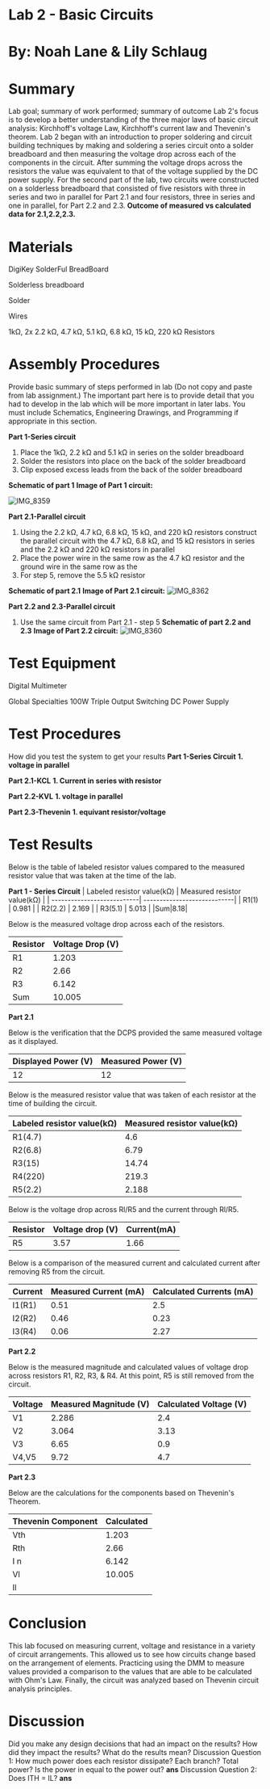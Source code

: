 # Lab 2 - Basic Circuits

# By: Noah Lane & Lily Schlaug
# Summary
Lab goal; summary of work performed; summary of outcome
Lab 2's focus is to develop a better understanding of the three major laws of basic circuit analysis: Kirchhoff's voltage Law, Kirchhoff's current law and Thevenin's theorem. Lab 2 began with an introduction to proper soldering and circuit building techniques by making and soldering a series circuit onto a solder breadboard and then measuring the voltage drop across each of the components in the circuit. After summing the voltage drops across the resistors the value was equivalent to that of the voltage supplied by the DC power supply. For the second part of the lab, two circuits were constructed on a solderless breadboard that consisted of five resistors with three in series and two in parallel for Part 2.1 and four resistors, three in series and one in parallel, for Part 2.2 and 2.3. **Outcome of measured vs calculated data for 2.1,2.2,2.3.**

# Materials

DigiKey SolderFul BreadBoard

Solderless breadboard

Solder

Wires

1kΩ, 2x 2.2 kΩ, 4.7 kΩ, 5.1 kΩ, 6.8 kΩ, 15 kΩ, 220 kΩ Resistors

# Assembly Procedures
Provide basic summary of steps performed in lab (Do not copy and paste from lab assignment.) The important part here is to provide detail that you had to develop in the lab which will be more important in later labs.
You must include Schematics, Engineering Drawings, and Programming if appropriate in this section.

**Part 1-Series circuit**
1. Place the 1kΩ, 2.2 kΩ and 5.1 kΩ in series on the solder breadboard
2. Solder the resistors into place on the back of the solder breadboard
3. Clip exposed excess leads from the back of the solder breadboard

**Schematic of part 1**
**Image of Part 1 circuit:**

![IMG_8359](https://github.com/npla225/BAE305-SP24-Lab2/assets/156371043/12556cc0-ec97-4a10-a547-0fbee14bf457)


**Part 2.1-Parallel circuit**
1. Using the 2.2 kΩ, 4.7 kΩ, 6.8 kΩ, 15 kΩ, and 220 kΩ resistors construct the parallel circuit with the 4.7 kΩ, 6.8 kΩ, and 15 kΩ resistors in series and the 2.2 kΩ and 220 kΩ resistors in parallel 
2. Place the power wire in the same row as the 4.7 kΩ resistor and the ground wire in the same row as the 
3. For step 5, remove the 5.5 kΩ resistor

**Schematic of part 2.1**
**Image of Part 2.1 circuit:**
![IMG_8362](https://github.com/npla225/BAE305-SP24-Lab2/assets/156371043/79a6401b-f1c9-4485-b8b5-b999d448749f)

**Part 2.2 and 2.3-Parallel circuit**
1. Use the same circuit from Part 2.1 - step 5
**Schematic of part 2.2 and 2.3**
**Image of Part 2.2 circuit:**
![IMG_8360](https://github.com/npla225/BAE305-SP24-Lab2/assets/156371043/b5765ccc-0f97-47e6-afd2-e8aace88f390)


# Test Equipment

Digital Multimeter

Global Specialties 100W Triple Output Switching DC Power Supply

# Test Procedures
How did you test the system to get your results
**Part 1-Series Circuit**
**1. voltage in parallel**

**Part 2.1-KCL**
**1. Current in series with resistor**

**Part 2.2-KVL**
**1. voltage in parallel**

**Part 2.3-Thevenin**
**1. equivant resistor/voltage**

# Test Results

Below is the table of labeled resistor values compared to the measured resistor value that was taken at the time of the lab. 

**Part 1 - Series Circuit**
| Labeled resistor value(kΩ) | Measured resistor value(kΩ) |
| ---------------------------| ----------------------------|
| R1(1)  | 0.981  |
| R2(2.2)  | 2.169  |
| R3(5.1)  | 5.013 |
|Sum|8.18|

Below is the measured voltage drop across each of the resistors. 

| Resistor   | Voltage Drop (V) |
| -----------| -----------------|
| R1| 1.203  |
| R2  | 2.66  |
| R3  | 6.142 |
|Sum|10.005|

**Part 2.1**

Below is the verification that the DCPS provided the same measured voltage as it displayed.  

| Displayed Power (V) | Measured Power (V) |
| --------------------| -------------------|
|12|12|

Below is the measured resistor value that was taken of each resistor at the time of building the circuit. 

| Labeled resistor value(kΩ) | Measured resistor value(kΩ) |
| ---------------------------| ----------------------------|
| R1(4.7)  | 4.6  |
| R2(6.8)  | 6.79  |
| R3(15)  | 14.74 |
| R4(220)  | 219.3  |
| R5(2.2)  | 2.188  |

Below is the voltage drop across Rl/R5 and the current through Rl/R5. 

| Resistor | Voltage drop (V) | Current(mA) |
| ---------| ----------------|---------|
|R5|3.57|1.66|

Below is a comparison of the measured current and calculated current after removing R5 from the circuit. 

| Current   | Measured Current (mA)| Calculated Currents (mA)|
| ----------| ---------------------|-------------------------|
| I1(R1)| 0.51  | 2.5 |
| I2(R2)  | 0.46  | 0.23 |
| I3(R4)  | 0.06 | 2.27 |

**Part 2.2**

Below is the measured magnitude and calculated values of voltage drop across resistors R1, R2, R3, & R4. At this point, R5 is still removed from the circuit. 

| Voltage | Measured Magnitude (V) | Calculated Voltage (V)|
| --------| -----------------------|-----------------------|
| V1| 2.286  | 2.4 |
| V2  | 3.064  | 3.13|
| V3  | 6.65 | 0.9 |
|V4,V5|9.72| 4.7 |

**Part 2.3**

Below are the calculations for the components based on Thevenin's Theorem. 

| Thevenin Component   | Calculated |
| ---------------------| -----------|
| Vth| 1.203  |
| Rth  | 2.66  |
| I n | 6.142 |
|Vl|10.005|
|Il||

# Conclusion 

This lab focused on measuring current, voltage and resistance in a variety of circuit arrangements. This allowed us to see how circuits change based on the arrangement of elements. Practicing using the DMM to measure values provided a comparison to the values that are able to be calculated with Ohm's Law. Finally, the circuit was analyzed based on Thevenin circuit analysis principles. 

# Discussion
Did you make any design decisions that had an impact on the results? How did they impact the results? What do the results mean?
Discussion Question 1: How much power does each resistor dissipate? Each branch? Total power? Is the power in equal to the power out? 
**ans**
Discussion Question 2: Does ITH = IL? 
**ans**
